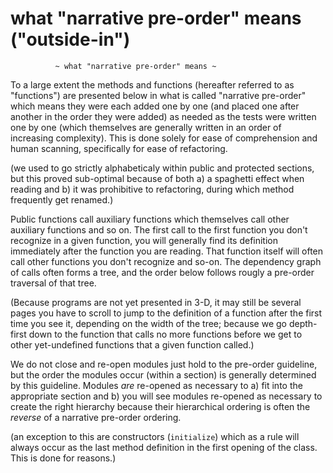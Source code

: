 # what "narrative pre-order" means ("outside-in")

              ~ what "narrative pre-order" means ~

To a large extent the methods and functions (hereafter referred to
as "functions") are presented below in what is called "narrative pre-order"
which means they were each added one by one (and placed one after another
in the order they were added) as needed as the tests were written
one by one (which themselves are generally written in an order of
increasing complexity). This is done solely for ease of comprehension
and human scanning, specifically for ease of refactoring.

(we used to go strictly alphabeticaly within public and protected
sections, but this proved sub-optimal because of both a) a spaghetti
effect when reading and b) it was prohibitive to refactoring, during
which method frequently get renamed.)

Public functions call auxiliary functions which themselves call other
auxiliary functions and so on. The first call to the first function
you don't recognize in a given function, you will generally find its
definition immediately after the function you are reading.
That function itself will often call other functions you don't
recognize and so-on. The dependency graph of calls often forms a tree,
and the order below follows rougly a pre-order traversal of that tree.

(Because programs are not yet presented in 3-D, it may still be several
pages you have to scroll to jump to the definition of a function after
the first time you see it, depending on the width of the tree; because
we go depth-first down to the function that calls no more functions before
we get to other yet-undefined functions that a given function called.)

We do not close and re-open modules just hold to the pre-order guideline,
but the order the modules occur (within a section) is generally determined
by this guideline. Modules *are* re-opened as necessary to a) fit into
the appropriate section and b) you will see modules re-opened as necessary
to create the right hierarchy because their hierarchical ordering is often
the *reverse* of a narrative pre-order ordering.

(an exception to this are constructors (`initialize`) which as a rule
will always occur as the last method definition in the first opening
of the class. This is done for reasons.)
